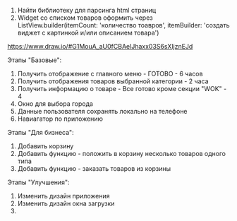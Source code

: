 1. Найти библиотеку для парсинга html страниц
2. Widget  со списком товаров оформить через ListView.builder(itemCount: 'количество тоавров', itemBuilder: 'создать виджет с картинкой и/или описанием товара')

https://www.draw.io/#G1MouA_aU0fCBAelJhaxx03S6sXljznEJd

Этапы "Базовые":
1. Получить отображение с главного меню - ГОТОВО - 6 часов
2. Получить отображения товаров выбранной категории - 2 часа
3. Получить информацию о товаре - Все готово кроме секции "WOK" - 4
5. Окно для выбора города
6. Данные пользователя сохранять локально на телефоне
7. Навиагатор по приложению

Этапы "Для бизнеса":
1. Добавить корзину
2. Добавить функцию - положить в корзину несколько товаров одного типа
3. Добавить функцию - заказать товаров из корзины

Этапы "Улучшения":
1. Изменить дизайн приложения
2. Изменить дизайн окна загрузки
3. 

